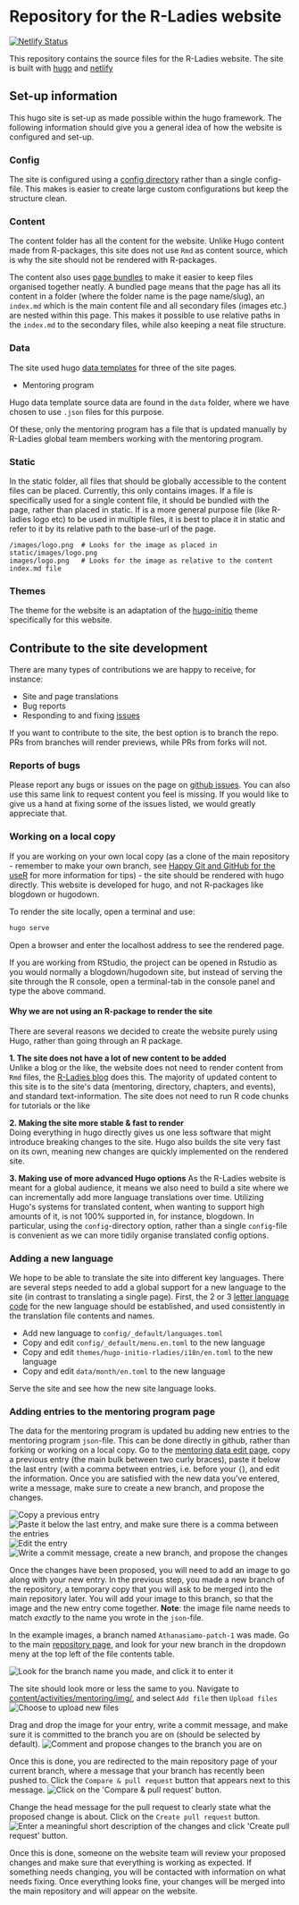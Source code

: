 
# Repository for the R-Ladies website

<!-- badges: start -->

[![Netlify Status](https://api.netlify.com/api/v1/badges/3bf48c17-2bd3-4452-83cb-0ac808ad745b/deploy-status)](https://app.netlify.com/sites/pensive-babbage-969fad/deploys)
<!-- badges: end -->

This repository contains the source files for the R-Ladies website. 
The site is built with [hugo](https://gohugo.io/) and [netlify](www.netlify.com)

## Set-up information
This hugo site is set-up as made possible within the hugo framework.
The following information should give you a general idea of how the website is configured and set-up.

### Config
The site is configured using a [config directory](https://gohugo.io/getting-started/configuration/#configuration-directory) rather than a single config-file. 
This makes is easier to create large custom configurations but keep the structure clean.

### Content
The content folder has all the content for the website.
Unlike Hugo content made from R-packages, this site does not use `Rmd` as content source, which 
is why the site should not be rendered with R-packages. 

The content also uses [page bundles](https://gohugo.io/content-management/page-bundles/) to make it easier to keep files organised together neatly.
A bundled page means that the page has all its content in a folder (where the folder name is the page name/slug), an `index.md` which is the main content file and all secondary files (images etc.) are nested within this page. 
This makes it possible to use relative paths in the `index.md` to the secondary files, while also keeping a neat file structure. 

### Data
The site used hugo [data templates](https://gohugo.io/templates/data-templates/#readout) for three of the site pages.

- Mentoring program

Hugo data template source data are found in the `data` folder, where we have chosen to use `.json` files for this purpose. 

Of these, only the mentoring program has a file that is updated manually by R-Ladies global team members working with the mentoring program. 


### Static
In the static folder, all files that should be globally accessible to the content files can be placed.
Currently, this only contains images. 
If a file is specifically used for a single content file, it should be bundled with the page, rather than placed in static. 
If is a more general purpose file (like R-ladies logo etc) to be used in multiple files, it is best to place it in static and refer to it by its relative path to the base-url of the page.

```
/images/logo.png  # Looks for the image as placed in static/images/logo.png
images/logo.png   # Looks for the image as relative to the content index.md file
```

### Themes
The theme for the website is an adaptation of the [hugo-initio](https://miguelsimoni.github.io/hugo-initio-site/) theme specifically for this website.

## Contribute to the site development
There are many types of contributions we are happy to receive, for instance:
- Site and page translations   
- Bug reports  
- Responding to and fixing [issues](https://github.com/rladies/website/issues)  

If you want to contribute to the site, the best option is to branch the repo.
PRs from branches will render previews, while PRs from forks will not. 

### Reports of bugs
Please report any bugs or issues on the page on [github issues](https://github.com/rladies/website/issues).
You can also use this same link to request content you feel is missing. 
If you would like to give us a hand at fixing some of the issues listed, we would greatly appreciate that.

### Working on a local copy
If you are working on your own local copy (as a clone of the main repository - remember to make your own branch, see [Happy Git and GitHub for the useR](https://happygitwithr.com/) for more information for tips) - the site should be rendered with hugo directly.
This website is developed for hugo, and not R-packages like blogdown or hugodown. 

To render the site locally, open a terminal and use: 

```bash
hugo serve
```
Open a browser and enter the localhost address to see the rendered page.

If you are working from RStudio, the project can be opened in Rstudio as you would normally a blogdown/hugodown site, but instead of serving the site through the R console, open a terminal-tab in the console panel and type the above command. 

#### Why we are not using an R-package to render the site
There are several reasons we decided to create the website purely using Hugo, rather than going through an R package.

**1. The site does not have a lot of new content to be added**  
Unlike a blog or the like, the website does not need to render content from `Rmd` files, the [R-Ladies blog](https://blog.rladies.org/) does this. 
The majority of updated content to this site is to the site's data (mentoring, directory, chapters, and events), and standard text-information. 
The site does not need to run R code chunks for tutorials or the like

**2. Making the site more stable & fast to render**  
Doing everything in hugo directly gives us one less software that might introduce breaking changes to the site. Hugo also builds the site very fast on its own, meaning new changes are quickly implemented on the rendered site.

**3. Making use of more advanced Hugo options**
As the R-Ladies website is meant for a global audience, it means we also need to build a site where we can incrementally add more language translations over time.
Utilizing Hugo's systems for translated content, when wanting to support high amounts of it, is not 100% supported in, for instance, blogdown. 
In particular, using the `config`-directory option, rather than a single `config`-file is convenient as we can more tidily organise translated config options.

### Adding a new language
We hope to be able to translate the site into different key languages. 
There are several steps needed to add a global support for a new language to the site (in contrast to translating a single page).
First, the 2 or 3 [letter language code](https://www.science.co.il/language/Codes.php) for the new language should be established, and used consistently in the translation file contents and names. 

- Add new language to `config/_default/languages.toml`
- Copy and edit `config/_default/menu.en.toml` to the new language
- Copy and edit `themes/hugo-initio-rladies/i18n/en.toml` to the new language
- Copy and edit `data/month/en.toml` to the new language

Serve the site and see how the new site language looks.

### Adding entries to the mentoring program page
The data for the mentoring program is updated bu adding new entries to the mentoring program `json`-file.
This can be done directly in github, rather than forking or working on a local copy.
Go to the [mentoring data edit page](https://github.com/rladies/website/edit/master/data/mentoring.json), copy a previous entry (the main bulk between two curly braces), paste it below the last entry (with a comma between entries, i.e. before your `{`), and edit the information. 
Once you are satisfied with the new data you've entered, write a message, make sure to create a new branch, and propose the changes.

![Copy a previous entry](README_img/mentoring_edit1.png)
![Paste it below the last entry, and make sure there is a comma between the entries](README_img/mentoring_edit2.png)
![Edit the entry](README_img/mentoring_edit3.png)
![Write a commit message, create a new branch, and propose the changes](README_img/mentoring_edit4.png)

Once the changes have been proposed, you will need to add an image to go along with your new entry.
In the previous step, you made a new branch of the repository, a temporary copy that you will ask to be merged into the main repository later.
You will add your image to this branch, so that the image and the new entry come together.
**Note**: the image file name needs to match _exactly_ to the name you wrote in the `json`-file.

In the example images, a branch named `Athanasiamo-patch-1` was made. 
Go to the main [repository page](https://github.com/rladies/website), and look for your new branch in the dropdown meny at the top left of the file contents table.

![Look for the branch name you made, and click it to enter it](README_img/mentoring_edit5.png)

The site should look more or less the same to you. 
Navigate to [content/activities/mentoring/img/](content/activities/mentoring/img/), and select `Add file` then `Upload files` 
![Choose to upload new files](README_img/mentoring_edit6.png)

Drag and drop the image for your entry, write a commit message, and make sure it is committed to the branch you are on (should be selected by default).
![Comment and propose changes to the branch you are on](README_img/mentoring_edit7.png)

Once this is done, you are redirected to the main repository page of your current branch, where a message that your branch has recently been pushed to. 
Click the `Compare & pull request` button that appears next to this message.
![Click on the 'Compare & pull request' button.](README_img/mentoring_edit8.png)

Change the head message for the pull request to clearly state what the proposed change is about. 
Click on the `Create pull request` button.
![Enter a meaningful short description of the changes and click 'Create pull request' button.](README_img/mentoring_edit9.png)

Once this is done, someone on the website team will review your proposed changes and make sure that everything is working as expected.
If something needs changing, you will be contacted with information on what needs fixing.
Once everything looks fine, your changes will be merged into the main repository and will appear on the website.
